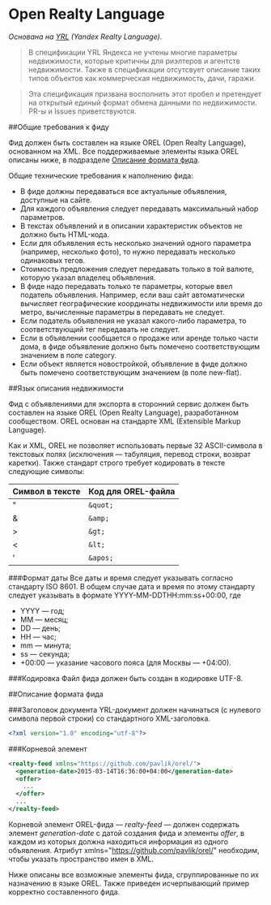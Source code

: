 # Open Realty Language
*Основана на [YRL](http://help.yandex.ru/webmaster/realty/requirements.xml) (Yandex Realty Language).*

>В спецификации YRL Яндекса не учтены многие параметры недвижимости, которые критичны для риэлтеров и агентств недвижимости. Также в спецификации отсутсвует описание таких типов объектов как коммерческая недвижимость, дачи, гаражи.

>Эта спецификация призвана восполнить этот пробел и претендует на открытый единый формат обмена данными по недвижимости. PR-ы и Issues приветствуются.


##Общие требования к фиду

Фид должен быть составлен на языке OREL (Open Realty Language), основанном на XML. Все поддерживаемые элементы языка OREL описаны ниже, в подразделе [Описание формата фида]().

Общие технические требования к наполнению фида:

* В фиде должны передаваться все актуальные объявления, доступные на сайте.
* Для каждого объявления следует передавать максимальный набор параметров.
* В текстах объявлений и в описании характеристик объектов не должно быть HTML-кода.
* Если для объявления есть несколько значений одного параметра (например, несколько фото), то нужно передавать несколько одинаковых тегов.
* Стоимость предложения следует передавать только в той валюте, которую указал владелец объявления.
* В фиде надо передавать только те параметры, которые ввел податель объявления. Например, если ваш сайт автоматически вычисляет географические координаты недвижимости или время до метро, вычисленные параметры в передавать не следует.
* Если податель объявления не указал какого-либо параметра, то соответствующий тег передавать не следует.
* Если в объявлении сообщается о продаже или аренде только части дома, в фиде объявление должно быть помечено соответствующим значением в поле category.
* Если объект является новостройкой, объявление в фиде должно быть помечено соответствующим значением (в поле new-flat).

##Язык описания недвижимости

Фид с объявлениями для экспорта в сторонний сервис должен быть составлен на языке OREL (Open Realty Language), разработанном сообществом. OREL основан на стандарте XML (Extensible Markup Language).

Как и XML, OREL не позволяет использовать первые 32 ASCII-символа в текстовых полях (исключения — табуляция, перевод строки, возврат каретки). Также стандарт строго требует кодировать в тексте следующие символы:

Символ в тексте | Код для OREL-файла
--------------- | ------------------
"               | `&quot;`
&               | `&amp;`
>               | `&gt;`
<               | `&lt;`
'               | `&apos;`

###Формат даты
Все даты и время следует указывать согласно стандарту ISO 8601. В общем случае дата и время по этому стандарту следует указывать в формате YYYY-MM-DDTHH:mm:ss+00:00, где

 * YYYY — год;
 * MM — месяц;
 * DD — день;
 * HH — час;
 * mm — минута;
 * ss — секунда;
 * +00:00 — указание часового пояса (для Москвы — +04:00).

###Кодировка
Файл фида должен быть создан в кодировке UTF-8.

##Описание формата фида

###Заголовок документа
YRL-документ должен начинаться (с нулевого символа первой строки) со стандартного XML-заголовка.

```xml
<?xml version="1.0" encoding="utf-8"?>
```
###Корневой элемент
```xml
<realty-feed xmlns="https://github.com/pavlik/orel/">
  <generation-date>2015-03-14T16:36:00+04:00</generation-date>
  <offer>
    ...
  </offer>
  ...
</realty-feed>
```

Корневой элемент OREL-фида *— realty-feed —* должен содержать элемент *generation-date* с датой создания фида и элементы *offer*, в каждом из которых должна находиться информация из одного объявления. Атрибут xmlns="https://github.com/pavlik/orel/" необходим, чтобы указать пространство имен в XML.

Ниже описаны все возможные элементы фида, сгруппированные по их назначению в языке OREL. Также приведен исчерпывающий пример корректно составленного фида.


